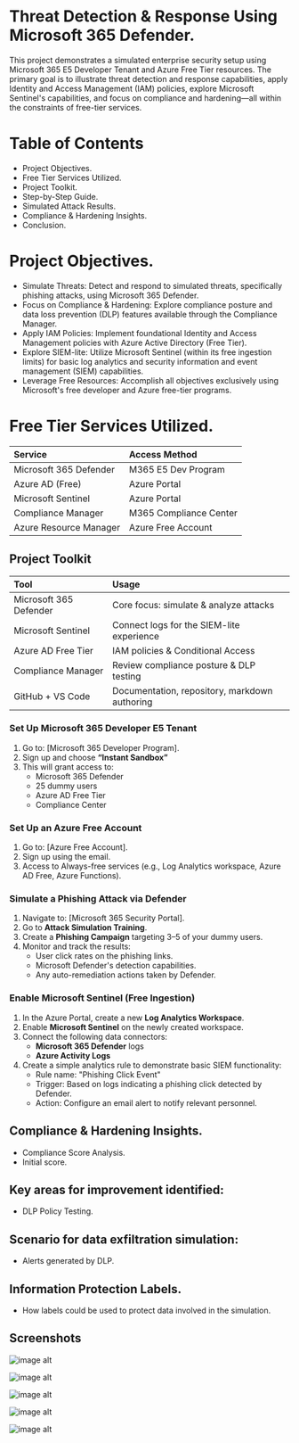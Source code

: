 # Threat Detection & Response Using Microsoft 365 Defender.  

This project demonstrates a simulated enterprise security setup using Microsoft 365 E5 Developer Tenant and Azure Free Tier resources. The primary goal is to illustrate threat detection and response capabilities, apply Identity and Access Management (IAM) policies, explore Microsoft Sentinel's capabilities, and focus on compliance and hardening—all within the constraints of free-tier services.

# Table of Contents
* Project Objectives.
* Free Tier Services Utilized.
* Project Toolkit. 
* Step-by-Step Guide.
* Simulated Attack Results. 
* Compliance & Hardening Insights. 
* Conclusion. 

# Project Objectives. 

* Simulate Threats: Detect and respond to simulated threats, specifically phishing attacks, using Microsoft 365 Defender.
* Focus on Compliance & Hardening: Explore compliance posture and data loss prevention (DLP) features available through the Compliance Manager.
* Apply IAM Policies: Implement foundational Identity and Access Management policies with Azure Active Directory (Free Tier).
* Explore SIEM-lite: Utilize Microsoft Sentinel (within its free ingestion limits) for basic log analytics and security information and event management (SIEM) capabilities.
* Leverage Free Resources: Accomplish all objectives exclusively using Microsoft's free developer and Azure free-tier programs.

# Free Tier Services Utilized. 

| Service                    | Access Method           | 
| :------------------------- | :---------------------- | 
| Microsoft 365 Defender     | M365 E5 Dev Program     | 
| Azure AD (Free)            | Azure Portal            | 
| Microsoft Sentinel         | Azure Portal            |
| Compliance Manager         | M365 Compliance Center  | 
| Azure Resource Manager     | Azure Free Account      | 

## Project Toolkit

| Tool                      | Usage                                             |
| :------------------------ | :------------------------------------------------ |
| Microsoft 365 Defender    | Core focus: simulate & analyze attacks            |
| Microsoft Sentinel        | Connect logs for the SIEM-lite experience         |
| Azure AD Free Tier        | IAM policies & Conditional Access                 |
| Compliance Manager        | Review compliance posture & DLP testing           |
| GitHub + VS Code          | Documentation, repository, markdown authoring     |


###  Set Up Microsoft 365 Developer E5 Tenant
1. Go to: [Microsoft 365 Developer Program]. 
2.  Sign up and choose **“Instant Sandbox”** 
3.  This will grant access to:
    * Microsoft 365 Defender
    * 25 dummy users
    * Azure AD Free Tier
    * Compliance Center

  ###  Set Up an Azure Free Account

1.  Go to: [Azure Free Account]. 
2.  Sign up using the  email. 
3.  Access to Always-free services (e.g., Log Analytics workspace, Azure AD Free, Azure Functions).

###  Simulate a Phishing Attack via Defender

1.  Navigate to: [Microsoft 365 Security Portal]. 
2.  Go to **Attack Simulation Training**.
3.  Create a **Phishing Campaign** targeting 3–5 of your dummy users.
4.  Monitor and track the results:
    * User click rates on the phishing links.
    * Microsoft Defender's detection capabilities. 
    * Any auto-remediation actions taken by Defender.
  
###  Enable Microsoft Sentinel (Free Ingestion)

1.  In the Azure Portal, create a new **Log Analytics Workspace**.
2.  Enable **Microsoft Sentinel** on the newly created workspace.
3.  Connect the following data connectors:
    * **Microsoft 365 Defender** logs
    * **Azure Activity Logs**
4.  Create a simple analytics rule to demonstrate basic SIEM functionality:
    * Rule name: "Phishing Click Event"
    * Trigger: Based on logs indicating a phishing click detected by Defender.
    * Action: Configure an email alert to notify relevant personnel.
  

 ## Compliance & Hardening Insights.
 
  * Compliance Score Analysis. 
  * Initial score. 

## Key areas for improvement identified:

  * DLP Policy Testing. 

## Scenario for data exfiltration simulation:

  * Alerts generated by DLP. 

## Information Protection Labels. 

  * How labels could be used to protect data involved in the simulation.


## Screenshots 

![image alt](https://github.com/Md-Shabbir-ahamed/Threat-Detection-Response-Using-Microsoft-365-Defender/blob/7cf9e895408e3bea45d481b93ad5eabcd21b4c75/Screenshot%202.png)

![image alt](https://github.com/Md-Shabbir-ahamed/Threat-Detection-Response-Using-Microsoft-365-Defender/blob/28f455f6c8054ab8000044a46889eb191869bed9/Screenshot%205.png)

![image alt](https://github.com/Md-Shabbir-ahamed/Threat-Detection-Response-Using-Microsoft-365-Defender/blob/9f9b128c8b91c08ac31ef67430ee0496152ab721/Screenshoots/Screenshot%201.png)

![image alt](https://github.com/Md-Shabbir-ahamed/Threat-Detection-Response-Using-Microsoft-365-Defender/blob/b368d9fd8de123673857d9c59cd1f30072433ac2/Screenshoots/Screenshot%202.png)

![image alt](https://github.com/Md-Shabbir-ahamed/Threat-Detection-Response-Using-Microsoft-365-Defender/blob/708a852a37cf0e121810ea15e3e4105de6e78786/Screenshoots/Screenshot%203.png)


